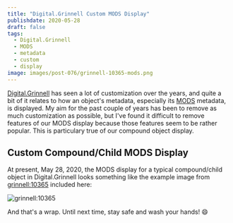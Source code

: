 ```yaml
---
title: "Digital.Grinnell Custom MODS Display"
publishdate: 2020-05-28
draft: false
tags:
  - Digital.Grinnell
  - MODS
  - metadata
  - custom
  - display
image: images/post-076/grinnell-10365-mods.png
---
```


[Digital.Grinnell](https://digital.grinnell.edu) has seen a lot of customization over the years, and quite a bit of it relates to how an object's metadata, especially its [MODS](http://www.loc.gov/standards/mods/) metadata, is displayed. My aim for the past couple of years has been to remove as much customization as possible, but I've found it difficult to remove features of our MODS display because those features seem to be rather popular. This is particulary true of our compound object display.

## Custom Compound/Child MODS Display

At present, May 28, 2020, the MODS display for a typical compound/child object in Digital.Grinnell looks something like the example image from [grinnell:10365](https://digital.grinnell.edu/islandora/object/grinnell:10365) included here:

![grinnell:10365](/images/post-076/grinnell-10365-mods.png "Sample MODS Display")


And that's a wrap.  Until next time, stay safe and wash your hands! :smile:
